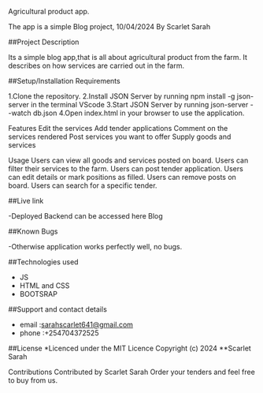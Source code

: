   Agricultural product app.

   The app is a simple Blog project, 10/04/2024
   By Scarlet Sarah

##Project Description

   Its a simple blog app,that is all about agricultural product from the farm.
    It describes on how services are carried out in the farm.

##Setup/Installation Requirements

  1.Clone the repository.
  2.Install JSON Server by running npm install -g json-server in the terminal VScode
  3.Start JSON Server by running json-server --watch db.json 
  4.Open index.html in your browser to use the application.

Features
   Edit the services
   Add tender applications
   Comment on the services rendered
   Post services you want to offer
   Supply goods and services

Usage
   Users can view all goods and services posted on board.
   Users can filter their services to the farm.
   Users can post tender application.
   Users can edit details or mark positions as filled.
   Users can remove posts on board.
   Users can search for a specific tender.

##Live link

  -Deployed Backend can be accessed here Blog

##Known Bugs

   -Otherwise application works perfectly well, no bugs.

##Technologies used
   - JS
   - HTML and CSS
   - BOOTSRAP

##Support and contact details
   - email :sarahscarlet641@gmail.com
   - phone :+254704372525

##License
   *Licenced under the MIT Licence Copyright (c) 2024 **Scarlet Sarah

Contributions
    Contributed by Scarlet Sarah
    Order your tenders and feel free to buy from us.
